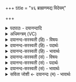 +++
title = "४६ ब्राह्मणमद्य विदेयम्"

+++
<details><summary>पदपाठः - दयानन्दादि</summary>

ब्रा॒ह्म॒णम्। अ॒द्य। वि॒दे॒य॒म्। पि॒तृ॒मन्त॒मिति॑ पितृ॒ऽमन्त॑म्। पै॒तृ॒म॒त्यमिति॑ पैतृऽम॒त्यम्। ऋषि॑म्। आ॒र्षे॒यम्। सु॒धातु॑दक्षिण॒मिति॑ सु॒धातु॑ऽदक्षिणम्। अ॒स्मद्रा॑ता॒ इत्य॒स्मत्ऽरा॑ताः। दे॒व॒त्रेति॑ देव॒ऽत्रा। ग॒च्छ॒त॒। प्र॒दा॒तार॒मिति॑ प्रऽदा॒तार॑म्। आ। वि॒श॒त॒। ४६।
</details>

<details><summary>अधिमन्त्रम् (VC)</summary>

- विद्वांसो देवता
- आङ्गिरस ऋषिः
- भुरिग् आर्षी त्रिष्टुप्
- धैवतः
</details>

<details><summary>दयानन्द-सरस्वती (हि) - विषयः</summary>

अब दक्षिणा किस को और किस प्रकार देनी चाहिये, इस विषय का उपदेश अगले मन्त्र में कहा है ॥
</details>

<details><summary>दयानन्द-सरस्वती (हि) - पदार्थः</summary>

पदार्थान्वयभाषाः -  हे प्रजा सभा और सेना के मनुष्यो ! जैसे मैं (अद्य) आज (ब्राह्मणम्) वेद और ईश्वर को जाननेवाला (पितृमन्तम्) प्रशंसनीय पितृ अर्थात् सत्यासत्य के विवेक से जिसके सर्वथा रक्षक हैं, उस (पैतृमत्यम्) पितृभाव को प्राप्त (ऋषिम्) वेदार्थ विज्ञान करानेवाला ऋषि (आर्षेयम्) जो ऋषिजनों के इस योग से उत्पन्न हुए विज्ञान को प्राप्त (सुधातुदक्षिणम्) जिसके अच्छी-अच्छी पुष्टिकारक दक्षिणारूप धातु हैं, उस (प्रदातारम्) अच्छे दानशील पुरुष को (विदेयम्) प्राप्त होऊँ, वैसे तुम लोग (अस्मद्राताः) हमारे लिये अच्छे गुणों के देनेवाले होकर (देवत्रा) शुद्ध गुण, कर्म, स्वभावयुक्त विद्वानों के (आगच्छत) समीप आओ और शुभ गुणों में (आविशत) प्रवेश करो ॥४६॥
</details>

<details><summary>दयानन्द-सरस्वती (हि) - भावार्थः</summary>

भावार्थभाषाः -  इस मन्त्र में वाचकलुप्तोपमालङ्कार है। उत्साही पुरुष को क्या नहीं प्राप्त हो सकता, कौन ऐसा पुरुष है कि जो प्रयत्न के साथ विद्वानों का सेवन कर ऋषि लोगों के प्रकाशित किये हुए योगविज्ञान को न सिद्ध कर सके। कोई भी विद्वान् अच्छे गुण, कर्म्म और स्वभाव से विपरीत नहीं हो सकता और दाताजनों को कृपणता कभी नहीं आती है। इससे जो देनेवाले दक्षिणा में प्रशंसनीय पदार्थ सुपात्र, धार्मिक, सर्वोपकारक विद्वानों को देते हैं, उनकी अचल कीर्ति क्यों कर न हो ॥४६॥
</details>

<details><summary>दयानन्द-सरस्वती (सं) - विषयः</summary>

अथ दक्षिणा कस्मै कथं च दातव्येत्युपदिश्यते ॥
</details>

<details><summary>दयानन्द-सरस्वती (सं) - पदार्थः</summary>

पदार्थान्वयभाषाः -  हे प्रजासभासेनाजना ! यथाहमद्य ब्राह्मणं पितृमन्तं पैतृमत्यमृषिमार्षेयं सुधातुदक्षिणं प्रदातारं च विदेयम्, तथाऽस्मद्राताः सन्तो यूयं देवत्रा गच्छत, शुभान् गुणानाविशत ॥४६॥
</details>

<details><summary>दयानन्द-सरस्वती (सं) - भावार्थः</summary>

भावार्थभाषाः -  अत्र वाचकलुप्तोपमालङ्कारः। उत्साहितेन पुरुषेण किमाप्तुमशक्यमस्ति, को नाम खलु प्रयत्नेन विदुषः सेवित्वार्षं योगविज्ञानं साधितुन्न शक्नुयात्। नहि कश्चिदपि विद्वान् सद्गुणस्वभावग्रहणाद् विरज्येत, नहि दातॄन् कार्प्पण्यं कदाचिदाविशत्वतो यैर्दक्षिणायां प्रशस्ताः पदार्थाः प्रदीयन्ते, तेषामतुला कीर्तिः कुतो न जायेत ॥४६॥
</details>

<details><summary>सविता जोशी ← दयानन्दः (म) - भावार्थः</summary>

भावार्थभाषाः -  या मंत्रात वाचकलुप्तोमालंकार आहे. उत्साही माणसाला कोणत्या गोष्टी प्राप्त होत नाहीत? असा कोण आहे जो विद्वानांचा संग करून ऋषीमुनींनी प्रकट केलेले योगविज्ञान प्रयत्नाने साध्य करू शकणार नाही? कोणताही विद्वान, उत्तम गुणकर्म स्वभावाच्या विपरीत वागत नसतो. दाता कधीच कृपण नसतो. जी दानशूर माणसे धार्मिक, सर्वांवर उपकार करणाऱ्या सुपात्र विद्वानांना उत्तम पदार्थ दक्षिणेच्या स्वरूपात देतात. त्यांना चिरस्थायी अशी कीर्ती का बरे मिळणार नाही?
</details>